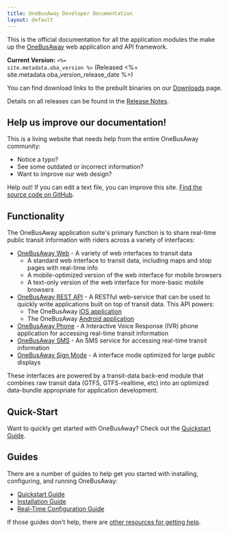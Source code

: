 ```yaml
---
title: OneBusAway Developer Documentation
layout: default
---
```


This is the official documentation for all the application modules the make up the [OneBusAway](http://onebusaway.org) web application and API framework.

**Current Version:** <code><%= site.metadata.oba_version %></code> (Released <%= site.metadata.oba_version_release_date %>)

You can find download links to the prebuilt binaries on our [Downloads](/downloads) page.

Details on all releases can be found in the [Release Notes](/release-notes).

## Help us improve our documentation!

This is a living website that needs help from the entire OneBusAway community:

* Notice a typo?
* See some outdated or incorrect information?
* Want to improve our web design?

Help out! If you can edit a text file, you can improve this site. [Find the source
code on GitHub](https://github.com/onebusAway/onebusaway-docs).

## Functionality

The OneBusAway application suite's primary function is to share real-time public transit information with riders across
a variety of interfaces:

* [OneBusAway Web](/features/web) - A variety of web interfaces to transit data
    * A standard web interface to transit data, including maps and stop pages with real-time info
    * A mobile-optimized version of the web interface for mobile browsers
    * A text-only version of the web interface for more-basic mobile browsers
* [OneBusAway REST API](/api/where) - A RESTful web-service that can be used to quickly write applications
built on top of transit data.  This API powers:
    * The OneBusAway [iOS application](https://github.com/onebusaway/onebusaway-ios)
    * The OneBusAway [Android application](https://github.com/onebusaway/onebusaway-android)
* [OneBusAway Phone](/features/phone-and-sms) - A Interactive Voice Response (IVR) phone application for accessing real-time transit information
* [OneBusAway SMS](/features/phone-and-sms) - An SMS service for accessing real-time transit information
* [OneBusAway Sign Mode](/features/sign-mode) - A interface mode optimized for large public displays

These interfaces are powered by a transit-data back-end module that combines raw transit data (GTFS, GTFS-realtime, etc)
into an optimized data-bundle appropriate for application development.

## Quick-Start

Want to quickly get started with OneBusAway? Check out the [Quickstart Guide](/guides/quickstart-guide).

## Guides

There are a number of guides to help get you started with installing, configuring, and running OneBusAway:

* [Quickstart Guide](/guides/quickstart-guide)
* [Installation Guide](/guides/installation-guide)
* [Real-Time Configuration Guide](/guides/realtime-configuration-guide)

If those guides don't help, there are [other resources for getting help](/getting-help).
